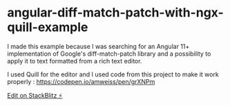 # angular-diff-match-patch-with-ngx-quill-example

I made this example because I was searching for an Angular 11+ implementation of Google's diff-match-patch library and a possibility to apply it to text formatted from a rich text editor.

I used Quill for the editor and I used code from this project to make it work properly : https://codepen.io/amweiss/pen/grXNPm

[Edit on StackBlitz ⚡️](https://stackblitz.com/edit/diff-match-patch-with-ngx-quill)

